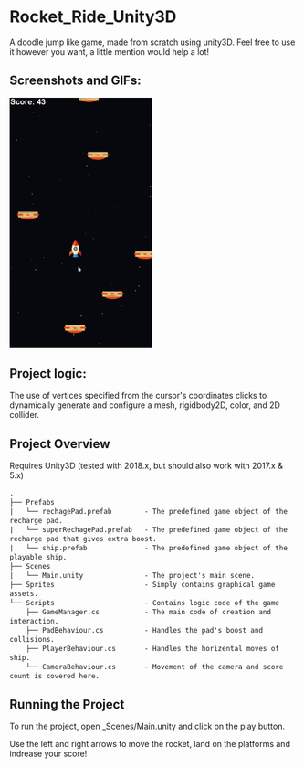 # Rocket_Ride_Unity3D
A doodle jump like game, made from scratch using unity3D. Feel free to use it however you want, a little mention would help a lot! 


## Screenshots and GIFs:
<img src="Assets/rocket ride GIF.gif" width="250"/>

## Project logic:
The use of vertices specified from the cursor's coordinates clicks to dynamically generate and configure a mesh, rigidbody2D, color, and 2D collider.

## Project Overview
Requires Unity3D (tested with 2018.x, but should also work with 2017.x & 5.x)

```
.
├── Prefabs
|   └── rechagePad.prefab        - The predefined game object of the recharge pad.
|   └── superRechagePad.prefab   - The predefined game object of the recharge pad that gives extra boost.
|   └── ship.prefab              - The predefined game object of the playable ship.
├── Scenes
|   └── Main.unity               - The project's main scene.
├── Sprites                      - Simply contains graphical game assets. 
└── Scripts                      - Contains logic code of the game 
    ├── GameManager.cs           - The main code of creation and interaction.
    ├── PadBehaviour.cs          - Handles the pad's boost and collisions.
    ├── PlayerBehaviour.cs       - Handles the horizental moves of ship.
    └── CameraBehaviour.cs       - Movement of the camera and score count is covered here.
```

## Running the Project
To run the project, open _Scenes/Main.unity and click on the play button.

Use the left and right arrows to move the rocket, land on the platforms and indrease your score! 
